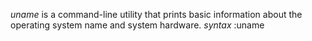 *uname*  is a command-line utility that prints basic information about the operating system name and system hardware.
*syntax* :uname